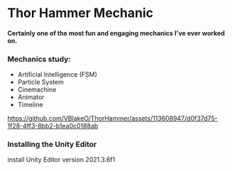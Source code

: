 # Thor Hammer Mechanic

#### Certainly one of the most fun and engaging mechanics I've ever worked on.

### Mechanics study: 
- Artificial Intelligence (FSM)
- Particle System
- Cinemachine
- Animator
- Timeline


 
https://github.com/VBlakeO/ThorHammer/assets/113608947/d0f37d75-1f28-4ff3-8bb2-b1ea0c0188ab


### Installing the Unity Editor
 install Unity Editor version 2021.3.6f1
